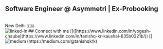 ## Software Engineer @ Asymmetri | Ex-Probooking
<br>
New Delhi 🇮🇳
<br>
## Connect with me
[<img align="left" alt="linked-in" src="https://img.shields.io/badge/linkedin-%230077B5.svg?&style=for-the-badge&logo=linkedin&logoColor=white" />]([https://www.linkedin.com/in/yogesh-chaube](https://www.linkedin.com/in/tanishq-kr-kaushal-835b0221b/))
[<img align="left" alt="medium" src="https://img.shields.io/badge/medium-%2312100E.svg?&style=for-the-badge&logo=medium&logoColor=white" />](https://medium.com/@tanishqkrk)
<br>
<br>
